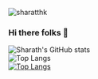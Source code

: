 <p align="left"> <img src="https://komarev.com/ghpvc/?username=sharatthk&label=Profile%20views&color=0e75b6&style=flat" alt="sharatthk" /> </p>

### Hi there folks 👋

![Sharath's GitHub stats](https://github-readme-stats.vercel.app/api?username=sharatthk&theme=vision-friendly-dark&show_icons=true)<br />
![Top Langs](https://github-readme-stats.vercel.app/api/top-langs/?username=sharatthk&theme=vision-friendly-dark&hide=assembly)<br />
[![Top Langs](https://github-readme-stats.vercel.app/api/top-langs/?username=sharatthk&theme=vision-friendly-dark&hide=assembly&layout=pie)](https://github.com/anuraghazra/github-readme-stats)
<!--
**sharatthk/sharatthk** is a ✨ _special_ ✨ repository because its `README.md` (this file) appears on your GitHub profile.

Here are some ideas to get you started:

- 🔭 I’m currently working on ...
- 🌱 I’m currently learning ...
- 👯 I’m looking to collaborate on ...
- 🤔 I’m looking for help with ...
- 💬 Ask me about ...
- 📫 How to reach me: ...
- 😄 Pronouns: ...
- ⚡ Fun fact: ...
-->
